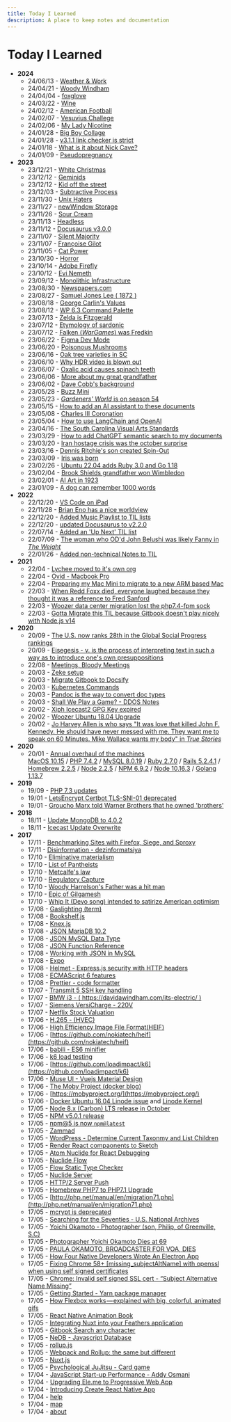 ```yaml
---
title: Today I Learned
description: A place to keep notes and documentation
---
```


# Today I Learned

- **2024**
  - 24/06/13 - [Weather & Work](/posts/weather-work)
  - 24/04/21 - [Woody Windham](/posts/woody-windham)
  - 24/04/04 - [foxglove](/posts/digitalis)
  - 24/03/22 - [Wine](/posts/wine)
  - 24/02/12 - [American Football](/posts/american-football)
  - 24/02/07 - [Vesuvius Challege](/posts/vesuvius-challenge)
  - 24/02/06 - [My Lady Nicotine](/posts/my-lady-nicotine)
  - 24/01/28 - [Big Boy Collage](/posts/big-boy-collage)
  - 24/01/28 - [v3.1.1 link checker is strict](/help)
  - 24/01/18 - [What is it about Nick Cave?](/posts/nick-cave)
  - 24/01/09 - [Pseudopregnancy](/posts/pseudopregnancy)
- **2023**
  - 23/12/21 - [White Christmas](/posts/white-christmas)
  - 23/12/12 - [Geminids](/posts/geminids)
  - 23/12/12 - [Kid off the street](/posts/kid-off-street)
  - 23/12/03 - [Subtractive Process](/posts/subtractive-process)
  - 23/11/30 - [Unix Haters](/posts/unix-haters)
  - 23/11/27 - [newWindow Storage](/posts/newwindow-storage)
  - 23/11/26 - [Sour Cream](/posts/sour-cream)
  - 23/11/13 - [Headless](/posts/headless)
  - 23/11/12 - [Docusaurus v3.0.0](/posts/docusaurus-3)
  - 23/11/07 - [Silent Majority](/posts/silent-majority)
  - 23/11/07 - [Françoise Gilot](/posts/françoise-gilot)
  - 23/11/05 - [Cat Power](/posts/cat-power)
  - 23/10/30 - [Horror](/posts/horror)
  - 23/10/14 - [Adobe Firefly](/posts/adobe-firefly)
  - 23/10/12 - [Evi Nemeth](/posts/evi-nemeth)
  - 23/09/12 - [Monolithic Infrastructure](/posts/monolithic-infrastructure)
  - 23/08/30 - [Newspapers.com](/posts/newspapers-com)
  - 23/08/27 - [Samuel Jones Lee ( 1872 )](/posts/samuel-jones-lee)
  - 23/08/18 - [George Carlin's Values](/posts/george-carlins-values)
  - 23/08/12 - [WP 6.3 Command Palette](/posts/wordpress-6.3)
  - 23/07/13 - [Zelda is Fitzgerald](/posts/zelda-art)
  - 23/07/12 - [Etymology of sardonic](/posts/sardonicism)
  - 23/07/12 - [Falken (_WarGames_) was Fredkin](/lists/trivia)
  - 23/06/22 - [Figma Dev Mode](/posts/figma-dev-mode)
  - 23/06/20 - [Poisonous Mushrooms](/notes/garden/mushroom)
  - 23/06/16 - [Oak tree varieties in SC](/posts/white-oak)
  - 23/06/10 - [Why HDR video is blown out](/posts/color-spaces-premier)
  - 23/06/07 - [Oxalic acid causes spinach teeth](/posts/oxalic-acid)
  - 23/06/06 - [More about my great grandfather](/posts/dave-minnick)
  - 23/06/02 - [Dave Cobb's background](/posts/dave-cobb)
  - 23/05/28 - [Buzz Mini](/posts/buzz-mini)
  - 23/05/23 - [_Gardeners' World_ is on season 54](/posts/gardeners-world)
  - 23/05/15 - [How to add an AI assistant to these documents](/ai)
  - 23/05/08 - [Charles III Coronation](/posts/charles-III)
  - 23/05/04 - [How to use LangChain and OpenAI](/posts/openai-langchain)
  - 23/04/16 - [The South Carolina Visual Arts Standards](/posts/sc-arts)
  - 23/03/29 - [How to add ChatGPT semantic search to my documents](/posts/machine-learning)
  - 23/03/20 - [Iran hostage crisis was the october surprise](/posts/october-surprise)
  - 23/03/16 - [Dennis Ritchie's son created Spin-Out](posts/dennis-ritchie-typographical-mystery)
  - 23/03/09 - [Iris was born](/notes/dogs)
  - 23/02/26 - [Ubuntu 22.04 adds Ruby 3.0 and Go 1.18](/docs/computers/woozie)
  - 23/02/04 - [Brook Shields grandfather won Wimbledon](posts/once-upon-time-hollywood)
  - 23/02/01 - [AI Art in 1923](posts/ht-webster)
  - 23/01/09 - [A dog can remember 1000 words](posts/dog-training)
- **2022**
  - 22/12/20 - [VS Code on iPad](/posts/vscode-ipad)
  - 22/11/28 - [Brian Eno has a nice worldview](/posts/brian-eno-art)
  - 22/12/20 - [Added Music Playlist to TIL lists](/lists/art/music)
  - 22/12/20 - [updated Docusaurus to v2.2.0](/help)
  - 22/07/14 - [Added an 'Up Next' TIL list](/lists/next)
  - 22/07/09 - [The woman who OD'd John Belushi was likely Fanny in *The Weight*](lists/trivia)
  - 22/01/26 - [Added non-technical Notes to TIL](/notes)
- **2021** 
  - 22/04 - [Lychee moved to it's own org](/docs/host/Lychee)
  - 22/04 - [Ovid - Macbook Pro](/docs/computers/ovid)
  - 22/04 - [Preparing my Mac Mini to migrate to a new ARM based Mac](/docs/computers/magic)
  - 22/03 - [When Redd Foxx died, everyone laughed because they thought it was a reference to Fred Sanford](https://en.wikipedia.org/wiki/Redd_Foxx#Death)
  - 22/03 - [Woozer data center migration lost the php7.4-fpm sock](https://davidawindham.com/til/docs/projects/woozer/)
  - 22/03 - [Gotta Migrate this TIL because Gitbook doesn't play nicely with Node.js v14](https://davidawindham.com/til/help)
- **2020**  
  - 20/09 - [The U.S. now ranks 28th in the Global Social Progress rankings](https://www.socialprogress.org/index/global/results)
  - 20/09 - [Eisegesis - v. is the process of interpreting text in such a way as to introduce one's own presuppositions](https://en.wikipedia.org/wiki/Eisegesis)
  - 22/08 - [Meetings, Bloody Meetings](https://en.wikipedia.org/wiki/Meetings,_Bloody_Meetings)
  - 20/03 - [Zeke setup](https://davidawindham.com/til/docs/projects/zeke/)
  - 20/03 - [Migrate Gitbook to Docsify](https://davidawindham.com/til/help)
  - 20/03 - [Kubernetes Commands](https://davidawindham.com/til/docs/server/kubernetes)
  - 20/03 - [Pandoc is the way to convert doc types](https://github.com/jgm/pandoc)
  - 20/03 - [Shall We Play a Game? - DDOS Notes](https://davidawindham.com/til/docs/saas/akamai)
  - 20/02 - [Xiph Icecast2 GPG Key expired](https://davidawindham.com/til/docs/host/icecast)
  - 20/02 - [Woozer Ubuntu 18.04 Upgrade](https://davidawindham.com/til/docs/saas/akamai)
  - 20/02 - [Jo Harvey Allen is who says "It was love that killed John F. Kennedy. He should have never messed with me. They want me to speak on 60 Minutes. Mike Wallace wants my body" in _True Stories_](https://davidawindham.com/true-stories-2/)
- **2020**  
  - 20/01 - [Annual overhaul of the machines](https://davidawindham.com/late-adopter/)  
  [MacOS 10.15](https://davidawindham.com/til/docs/localhost/custom) /
  [PHP 7.4.2](https://davidawindham.com/til/docs/lang/PHP) /
  [MySQL 8.0.19](https://davidawindham.com/til/docs/db/MySQL) /
  [Ruby 2.7.0](https://davidawindham.com/til/docs/lang/Ruby) /
  [Rails 5.2.4.1](https://davidawindham.com/til/docs/waf/rails) /
  [Homebrew 2.2.5](https://davidawindham.com/til/docs/localhost/brew) /
  [Node 2.2.5](https://davidawindham.com/til/docs/localhost/brew) /
  [NPM 6.9.2](https://davidawindham.com/til/docs/lang/npm) /
  [Node 10.16.3](https://davidawindham.com/til/docs/waf/nodejs) /
  [Golang 1.13.7](https://davidawindham.com/til/docs/lang/Golang)
- **2019**  
  - 19/09 - [PHP 7.3 updates](/docs/lang/PHP)
  - 19/01 - [LetsEncrypt Certbot TLS-SNI-01 deprecated](https://davidawindham.com/til/docs/server/letsencrypt)
  - 19/01 - [Groucho Marx told Warner Brothers that he owned 'brothers'](https://en.wikipedia.org/wiki/A_Night_in_Casablanca)
- **2018**
  - 18/11 - [Update MongoDB to 4.0.2](https://davidawindham.com/til/docs/db/mongodb)  
  - 18/11 - [Icecast Update Overwrite](https://davidawindham.com/til/docs/host/icecast)
- **2017**  
  - 17/11 - [Benchmarking Sites with Firefox, Siege, and Sproxy](https://davidawindham.com/til/docs/host/siege-sproxy)
  - 17/11 - [Disinformation - dezinformatsiya](https://en.wikipedia.org/wiki/Disinformation)
  - 17/10 - [Eliminative materialism](https://en.wikipedia.org/wiki/Eliminative_materialism)
  - 17/10 - [List of Pantheists](https://en.wikipedia.org/wiki/List_of_pantheists)
  - 17/10 - [Metcalfe's law](https://en.wikipedia.org/wiki/Metcalfe%27s_law)
  - 17/10 - [Regulatory Capture](https://en.wikipedia.org/wiki/Regulatory_capture)  
  - 17/10 - [Woody Harrelson's Father was a hit man](https://en.wikipedia.org/wiki/Charles_Harrelson)
  - 17/10 - [Epic of Gilgamesh](https://en.wikipedia.org/wiki/Epic_of_Gilgamesh)
  - 17/10 - [Whip It (Devo song) intended to satirize American optimism](https://www.salon.com/2017/09/16/33-13-devo-excerpt/)
  - 17/08 - [Gaslighting (term)](https://en.wikipedia.org/wiki/Gaslighting)
  - 17/08 - [Bookshelf.js](http://bookshelfjs.org/)
  - 17/08 - [Knex.js](http://knexjs.org/)
  - 17/08 - [JSON MariaDB 10.2](https://mariadb.com/resources/blog/json-mariadb-102)
  - 17/08 - [JSON MySQL Data Type](https://dev.mysql.com/doc/refman/5.7/en/json.html)
  - 17/08 - [JSON Function Reference](https://dev.mysql.com/doc/refman/5.7/en/json-function-reference.html)
  - 17/08 - [Working with JSON in MySQL](https://scotch.io/tutorials/working-with-json-in-mysql)
  - 17/08 - [Expo](https://expo.io/)
  - 17/08 - [Helmet - Express.js security with HTTP headers](https://helmetjs.github.io/)
  - 17/08 - [ECMAScript 6 features](https://github.com/lukehoban/es6features)  
  - 17/08 - [Prettier - code formatter](https://github.com/prettier/prettier)   
  - 17/07 - [Transmit 5 SSH key handling](https://library.panic.com/transmit5/sftp-authentication/)
  - 17/07 - [BMW i3 - ( https://davidawindham.com/its-electric/ )](https://davidawindham.com/its-electric/)  
  - 17/07 - [Siemens VersiCharge - 220V](https://w3.usa.siemens.com/powerdistribution/us/en/product-portfolio/electricvehicle/versicharge/pages/ev-charging-station.aspx)
  - 17/07 - [Netflix Stock Valuation](https://seekingalpha.com/article/4089390-netflix-growth-justify-valuation)  
  - 17/06 - [H.265 - (HVEC)](https://en.wikipedia.org/wiki/High_Efficiency_Video_Coding)
  - 17/06 - [High Efficiency Image File Format(HEIF)](https://nokiatech.github.io/heif/)
  - 17/06 - [https://github.com/nokiatech/heif](https://github.com/nokiatech/heif)
  - 17/06 - [babili - ES6 minifier](https://github.com/babel/babili)
  - 17/06 - [k6 load testing](http://www.muse-ui.org/#/index)
  - 17/06 - [https://github.com/loadimpact/k6](https://github.com/loadimpact/k6)
  - 17/06 - [Muse UI - Vuejs Material Design](http://www.muse-ui.org/#/index)
  - 17/06 - [The Moby Project (docker blog)](https://blog.docker.com/2017/04/introducing-the-moby-project/)
  - 17/06 - [https://mobyproject.org/](https://mobyproject.org/)
  - 17/06 - [Docker Ubuntu 16.04 Linode issue](/docs/server/docker) and [Linode Kernel](/docs/saas/akamai)  
  - 17/05 - [Node 8.x (Carbon) LTS release in October](https://github.com/nodejs/node/blob/master/doc/changelogs/CHANGELOG_V8.md#8.0.0)
  - 17/05 - [NPM v5.0.1 release](/docs/lang/npm)
  - 17/05 - [npm@5 is now `npm@latest`](https://medium.com/npm-inc/npm-5-is-now-npm-latest-d674e9e3b0ec)
  - 17/05 - [Zammad](/docs/host/Zammad)
  - 17/05 - [WordPress - Determine Current Taxonmy and List Children](/docs/host/WordPress)
  - 17/05 - [Render React compaonents to Sketch](https://github.com/airbnb/react-sketchapp)
  - 17/05 - [Atom Nuclide for React Debugging](https://nuclide.io/docs/features/debugger/)
  - 17/05 - [Nuclide Flow](https://nuclide.io/docs/languages/flow/)
  - 17/05 - [Flow Static Type Checker](https://flow.org/en/docs/)
  - 17/05 - [Nuclide Server](https://nuclide.io/docs/features/remote/#nuclide-server)
  - 17/05 - [HTTP/2 Server Push](https://en.wikipedia.org/wiki/HTTP/2_Server_Push)
  - 17/05 - [Homebrew PHP7 to PHP7.1 Upgrade](/docs/localhost/brew)
  - 17/05 - [http://php.net/manual/en/migration71.php](http://php.net/manual/en/migration71.php)
  - 17/05 - [mcrypt is deprecated](http://php.net/manual/en/migration71.deprecated.php)
  - 17/05 - [Searching for the Seventies - U.S. National Archives](https://www.google.com/culturalinstitute/beta/exhibit/AQfyFcoI)
  - 17/05 - [Yoichi Okamoto - Photographer (son, Philip, of Greenville, S.C)](https://www.google.com/culturalinstitute/beta/asset/yoichi-okamoto-washington-dc-may-1973/XgFH0-MGK4AKmw)
  - 17/05 - [Photographer Yoichi Okamoto Dies at 69](https://www.washingtonpost.com/archive/local/1985/04/25/photographer-yoichi-okamoto-dies-at-69/49e170df-c57b-420e-b6b9-6963f3fd66b4/?utm_term=.7d2f0d0b339a)
  - 17/05 - [PAULA OKAMOTO, BROADCASTER FOR VOA, DIES](https://www.washingtonpost.com/archive/local/1992/05/21/paula-okamoto-broadcaster-for-voa-dies/02b93dc7-ff3f-4df3-bbf8-3edbf68de527/?utm_term=.fc1a7d820c0f)
  - 17/05 - [How Four Native Developers Wrote An Electron App](https://githubengineering.com/how-four-native-developers-wrote-an-electron-app/)
  - 17/05 - [Fixing Chrome 58+ [missing_subjectAltName] with openssl when using self signed certificates](https://alexanderzeitler.com/articles/Fixing-Chrome-missing_subjectAltName-selfsigned-cert-openssl/)
  - 17/05 - [Chrome: Invalid self signed SSL cert - “Subject Alternative Name Missing”](http://stackoverflow.com/questions/43665243/chrome-invalid-self-signed-ssl-cert-subject-alternative-name-missing)
  - 17/05 - [Getting Started - Yarn package manager](https://yarnpkg.com/en/docs/getting-started)
  - 17/05 - [How Flexbox works — explained with big, colorful, animated gifs](https://medium.freecodecamp.com/an-animated-guide-to-flexbox-d280cf6afc35)
  - 17/05 - [React Native Animation Book](https://github.com/browniefed/react-native-animation-book)
  - 17/05 - [Integrating Nuxt into your Feathers application](https://blog.feathersjs.com/ssr-vuejs-app-with-feathers-and-nuxt-bb7dfd3e6397)
  - 17/05 - [Gitbook Search any character](https://github.com/lwdgit/gitbook-plugin-search-plus)
  - 17/05 - [NeDB - Javascript Database](https://github.com/louischatriot/nedb)
  - 17/05 - [rollup.js](https://rollupjs.org/)
  - 17/05 - [Webpack and Rollup: the same but different](https://medium.com/webpack/webpack-and-rollup-the-same-but-different-a41ad427058c)
  - 17/05 - [Nuxt.js](https://nuxtjs.org/)
  - 17/05 - [Psychological JuJitsu - Card game](http://www.icynic.com/~don/psych.html)
  - 17/04 - [JavaScript Start-up Performance - Addy Osmani](https://medium.com/reloading/javascript-start-up-performance-69200f43b201)
  - 17/04 - [Upgrading Ele.me to Progressive Web App](https://medium.com/elemefe/upgrading-ele-me-to-progressive-web-app-2a446832e509)
  - 17/04 - [Introducing Create React Native App](https://github.com/react-community/create-react-native-app)
  - 17/04 - [help](help)
  - 17/04 - [map](map)
  - 17/04 - [about](about)
